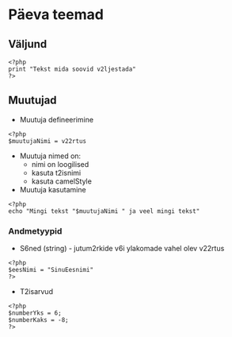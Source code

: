 # Päeva teemad
## Väljund
```
<?php
print "Tekst mida soovid v2ljestada"
?>
```
## Muutujad
* Muutuja defineerimine
```
<?php
$muutujaNimi = v22rtus
```
* Muutuja nimed on:
    * nimi on loogilised
    * kasuta t2isnimi
    * kasuta camelStyle
* Muutuja kasutamine
```
<?php
echo "Mingi tekst "$muutujaNimi " ja veel mingi tekst"
```
### Andmetyypid
* S6ned (string) - jutum2rkide v6i ylakomade vahel olev v22rtus
```
<?php
$eesNimi = "SinuEesnimi"
?>
```
* T2isarvud
```
<?php
$numberYks = 6;
$numberKaks = -8;
?>
```
